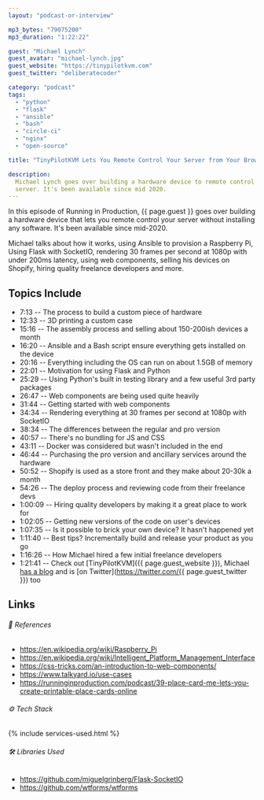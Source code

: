 ```yaml
---
layout: "podcast-or-interview"

mp3_bytes: "79075200"
mp3_duration: "1:22:22"

guest: "Michael Lynch"
guest_avatar: "michael-lynch.jpg"
guest_website: "https://tinypilotkvm.com"
guest_twitter: "deliberatecoder"

category: "podcast"
tags:
  - "python"
  - "flask"
  - "ansible"
  - "bash"
  - "circle-ci"
  - "nginx"
  - "open-source"

title: "TinyPilotKVM Lets You Remote Control Your Server from Your Browser"

description:
  Michael Lynch goes over building a hardware device to remote control your
  server. It's been available since mid 2020.
---
```


In this episode of Running in Production, {{ page.guest }} goes over building a
hardware device that lets you remote control your server without installing
any software. It's been available since mid-2020.

Michael talks about how it works, using Ansible to provision a Raspberry Pi,
Using Flask with SocketIO, rendering 30 frames per second at 1080p with under
200ms latency, using web components, selling his devices on Shopify, hiring
quality freelance developers and more.

## Topics Include

- 7:13 -- The process to build a custom piece of hardware
- 12:33 -- 3D printing a custom case
- 15:16 -- The assembly process and selling about 150-200ish devices a month
- 16:20 -- Ansible and a Bash script ensure everything gets installed on the device
- 20:16 -- Everything including the OS can run on about 1.5GB of memory
- 22:01 -- Motivation for using Flask and Python
- 25:29 -- Using Python's built in testing library and a few useful 3rd party packages
- 26:47 -- Web components are being used quite heavily
- 31:44 -- Getting started with web components
- 34:34 -- Rendering everything at 30 frames per second at 1080p with SocketIO
- 38:34 -- The differences between the regular and pro version
- 40:57 -- There's no bundling for JS and CSS
- 43:11 -- Docker was considered but wasn't included in the end
- 46:44 -- Purchasing the pro version and ancillary services around the hardware
- 50:52 -- Shopify is used as a store front and they make about 20-30k a month
- 54:26 -- The deploy process and reviewing code from their freelance devs
- 1:00:09 -- Hiring quality developers by making it a great place to work for
- 1:02:05 -- Getting new versions of the code on user's devices
- 1:07:35 -- Is it possible to brick your own device? It hasn't happened yet
- 1:11:40 -- Best tips? Incrementally build and release your product as you go
- 1:16:26 -- How Michael hired a few initial freelance developers
- 1:21:41 -- Check out [TinyPilotKVM]({{ page.guest_website }}), Michael [has a blog](https://mtlynch.io/) and is [on Twitter](https://twitter.com/{{ page.guest_twitter }}) too

## Links

###### 📄 References

- <https://en.wikipedia.org/wiki/Raspberry_Pi>
- <https://en.wikipedia.org/wiki/Intelligent_Platform_Management_Interface>
- <https://css-tricks.com/an-introduction-to-web-components/>
- <https://www.talkyard.io/use-cases>
- <https://runninginproduction.com/podcast/39-place-card-me-lets-you-create-printable-place-cards-online>

###### ⚙️ Tech Stack

{% include services-used.html %}

###### 🛠 Libraries Used

- <https://github.com/miguelgrinberg/Flask-SocketIO>
- <https://github.com/wtforms/wtforms>
